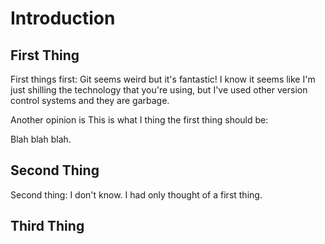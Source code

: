 # Introduction

## First Thing

First things first: Git seems weird but it's fantastic!  I know it seems like I'm just shilling the technology that you're using, but I've used other version control systems and they are garbage.

Another opinion is This is what I thing the first thing should be:

Blah blah blah.

## Second Thing

Second thing: I don't know.  I had only thought of a first thing.

## Third Thing